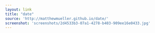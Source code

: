 ```yaml
---
layout: link
title: "date"
source: 'http://matthewmueller.github.io/date/'
screenshot: 'screenshots/2d4533b3-07a1-4278-b403-909ee16e0433.jpg'
---
```


